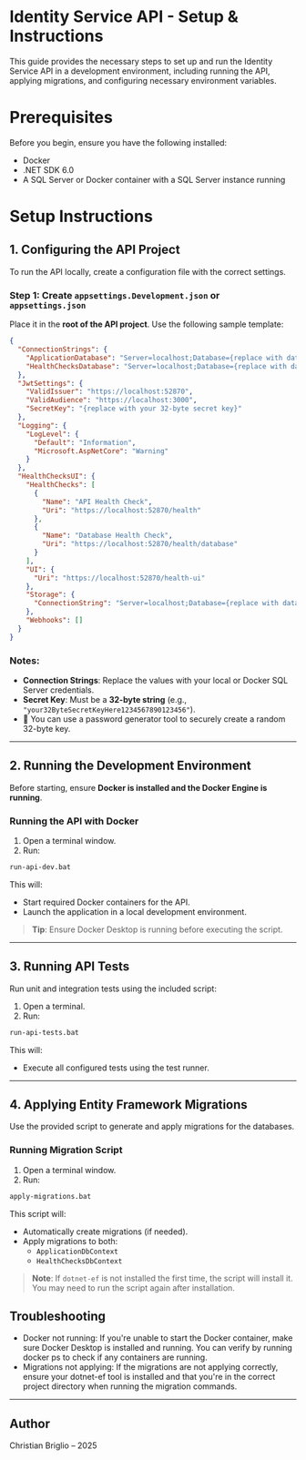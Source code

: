 # Identity Service API - Setup & Instructions
This guide provides the necessary steps to set up and run the Identity Service API in a development environment, including running the API, applying migrations, and configuring necessary environment variables.

# Prerequisites
Before you begin, ensure you have the following installed:
* Docker
* .NET SDK 6.0
* A SQL Server or Docker container with a SQL Server instance running

# Setup Instructions

## 1. Configuring the API Project

To run the API locally, create a configuration file with the correct settings.

### Step 1: Create `appsettings.Development.json` or `appsettings.json`

Place it in the **root of the API project**. Use the following sample template:

```json
{
  "ConnectionStrings": {
    "ApplicationDatabase": "Server=localhost;Database={replace with database name};User={replace with username};Password={replace with password};Encrypt=true;TrustServerCertificate=true;",
    "HealthChecksDatabase": "Server=localhost;Database={replace with database name};User={replace with username};Password={replace with password};Encrypt=true;TrustServerCertificate=true;"
  },
  "JwtSettings": {
    "ValidIssuer": "https://localhost:52870",
    "ValidAudience": "https://localhost:3000",
    "SecretKey": "{replace with your 32-byte secret key}"
  },
  "Logging": {
    "LogLevel": {
      "Default": "Information",
      "Microsoft.AspNetCore": "Warning"
    }
  },
  "HealthChecksUI": {
    "HealthChecks": [
      {
        "Name": "API Health Check",
        "Uri": "https://localhost:52870/health"
      },
      {
        "Name": "Database Health Check",
        "Uri": "https://localhost:52870/health/database"
      }
    ],
    "UI": {
      "Uri": "https://localhost:52870/health-ui"
    },
    "Storage": {
      "ConnectionString": "Server=localhost;Database={replace with database name};User={replace with username};Password={replace with password};Encrypt=true;TrustServerCertificate=true;"
    },
    "Webhooks": []
  }
}
```

### Notes:

- **Connection Strings**: Replace the values with your local or Docker SQL Server credentials.
- **Secret Key**: Must be a **32-byte string** (e.g., `"your32ByteSecretKeyHere1234567890123456"`).
- 🔐 You can use a password generator tool to securely create a random 32-byte key.

---

## 2. Running the Development Environment

Before starting, ensure **Docker is installed and the Docker Engine is running**.

### Running the API with Docker

1. Open a terminal window.
2. Run:

```bash
run-api-dev.bat
```

This will:

- Start required Docker containers for the API.
- Launch the application in a local development environment.

> **Tip**: Ensure Docker Desktop is running before executing the script.

---

## 3. Running API Tests

Run unit and integration tests using the included script:

1. Open a terminal.
2. Run:

```bash
run-api-tests.bat
```

This will:

- Execute all configured tests using the test runner.

---

## 4. Applying Entity Framework Migrations

Use the provided script to generate and apply migrations for the databases.

### Running Migration Script

1. Open a terminal window.
2. Run:

```bash
apply-migrations.bat
```

This script will:

- Automatically create migrations (if needed).
- Apply migrations to both:
  - `ApplicationDbContext`
  - `HealthChecksDbContext`

> **Note**: If `dotnet-ef` is not installed the first time, the script will install it. You may need to run the script again after installation.

## Troubleshooting
* Docker not running: If you're unable to start the Docker container, make sure Docker Desktop is installed and running. You can verify by running docker ps to check if any containers are running.
* Migrations not applying: If the migrations are not applying correctly, ensure your dotnet-ef tool is installed and that you're in the correct project directory when running the migration commands.

---

##  Author

Christian Briglio – 2025



  
